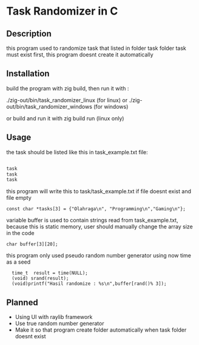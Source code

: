 # Task Randomizer in C

## Description

this program used to randomize task that listed in folder task
folder task must exist first, this program doesnt create it automatically

## Installation

build the program with zig build, then run it with :

./zig-out/bin/task_randomizer_linux (for linux)
or ./zig-out/bin/task_randomizer_windows (for windows)

or build and run it with zig build run (linux only)


##  Usage
the task should be listed like this in task_example.txt file:

```txt

task
task
task

```

this program will write this to task/task_example.txt if file doesnt exist and file empty
```
const char *tasks[3] = {"Olahraga\n", "Programming\n","Gaming\n"};
```

variable buffer is used to contain strings read from task_example.txt, because this is static memory, user should manually change the array size in the code
```
char buffer[3][20];
```
this program only used pseudo random number generator using now time as a seed 
```
  time_t  result = time(NULL);
  (void) srand(result);
  (void)printf("Hasil randomize : %s\n",buffer[rand()% 3]);
```

## Planned
- Using UI with raylib framework 
- Use true random number generator
- Make it so that program create folder automatically when task folder doesnt exist
